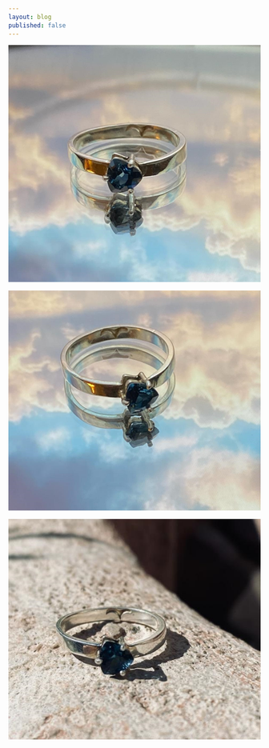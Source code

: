 ```yaml
---
layout: blog
published: false
---
```

![square_silver_topaz_8.5.jpg](/images/jewelry/rings/square_silver_topaz_8.5.jpg)
<!--more-->
![square_silver_topaz_8.5-2.jpg](/images/jewelry/rings/square_silver_topaz_8.5-2.jpg)

![square_silver_topaz_8.5-3.jpg](/images/jewelry/rings/square_silver_topaz_8.5-3.jpg)
